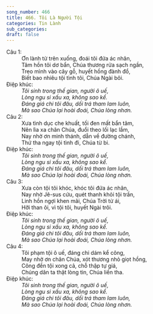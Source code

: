 ```yaml
---
song_number: 466
title: 466. Tôi Là Người Tội
categories: Tin Lành
sub_categories: 
draft: false
---
```

<dl><dt>Câu 1:</dt><dd data-verse="1">Ơn lành từ trên xuống, đoái tôi đứa ác nhân, <br/>Tâm hồn tôi dơ bẩn, Chúa thương rửa sạch ngần, <br/>Treo mình vào cây gỗ, huyết hồng đành đổ, <br/>Biết bao nhiêu tội tình tôi, Chúa Ngài bôi. </dd><dt>Điệp khúc:</dt><dd data-chorus="1"><em>Tôi sinh trong thế gian, người ô uế, <br/>Lòng ngu si xấu xa, không sao kể. <br/>Đáng giá chi tôi đâu, dối trá tham lam luôn, <br/>Mà sao Chúa lại hoài đoái, Chúa lòng nhơn. </em></dd><dt>Câu 2:</dt><dd data-verse="2">Xưa tình dục che khuất, tối đen mất bẩn tâm, <br/>Nên lìa xa chân Chúa, đuổi theo lối lạc lầm, <br/>Nay nhờ ơn minh thánh, dẫn về đường chánh, <br/>Thứ tha ngay tội tình đi, Chúa từ bi. </dd><dt>Điệp khúc:</dt><dd data-chorus="1"><em>Tôi sinh trong thế gian, người ô uế, <br/>Lòng ngu si xấu xa, không sao kể. <br/>Đáng giá chi tôi đâu, dối trá tham lam luôn, <br/>Mà sao Chúa lại hoài đoái, Chúa lòng nhơn. </em></dd><dt>Câu 3:</dt><dd data-verse="3">Xưa còn tội tôi khóc, khóc tôi đứa ác nhân, <br/>Nay nhờ Jê-sus cứu, quét thanh khỏi tội trần, <br/>Linh hồn ngợi khen mãi, Chúa Trời từ ái, <br/>Hỡi than ôi, vì tội tôi, huyết Ngài trôi. </dd><dt>Điệp khúc:</dt><dd data-chorus="1"><em>Tôi sinh trong thế gian, người ô uế, <br/>Lòng ngu si xấu xa, không sao kể. <br/>Đáng giá chi tôi đâu, dối trá tham lam luôn, <br/>Mà sao Chúa lại hoài đoái, Chúa lòng nhơn. </em></dd><dt>Câu 4:</dt><dd data-verse="4">Tôi phạm tội ô uế, đáng chi dám kể công, <br/>May nhờ ơn chân Chúa, xót thương nhỏ giọt hồng, <br/>Công đền tội xong cả, chỗ thập tự giá, <br/>Chúng dân ta thật lòng tin, Chúa liền tha. </dd><dt>Điệp khúc:</dt><dd data-chorus="1"><em>Tôi sinh trong thế gian, người ô uế, <br/>Lòng ngu si xấu xa, không sao kể. <br/>Đáng giá chi tôi đâu, dối trá tham lam luôn, <br/>Mà sao Chúa lại hoài đoái, Chúa lòng nhơn. </em></dd></dl>